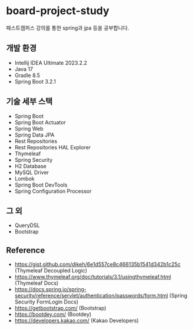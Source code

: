 # board-project-study
패스트캠퍼스 강의를 통한 spring과 jpa 등을 공부합니다.

## 개발 환경
* Intellij IDEA Ultimate 2023.2.2
* Java 17
* Gradle 8.5
* Spring Boot 3.2.1

## 기술 세부 스택
* Spring Boot
* Spring Boot Actuator
* Spring Web
* Spring Data JPA
* Rest Repositories
* Rest Repositories HAL Explorer
* Thymeleaf
* Spring Security
* H2 Database
* MySQL Driver
* Lombok
* Spring Boot DevTools
* Spring Configuration Processor

## 그 외
* QueryDSL
* Bootstrap

## Reference
- https://gist.github.com/djkeh/6e1d557ce8c466135b1541d342b1c25c (Thymeleaf Decoupled Logic)
- https://www.thymeleaf.org/doc/tutorials/3.1/usingthymeleaf.html (Thymeleaf Docs)
- https://docs.spring.io/spring-security/reference/servlet/authentication/passwords/form.html (Spring Security FormLogin Docs)
- https://getbootstrap.com/ (Bootstrap)
- https://bootdey.com/ (Bootdey)
- https://developers.kakao.com/ (Kakao Developers)

